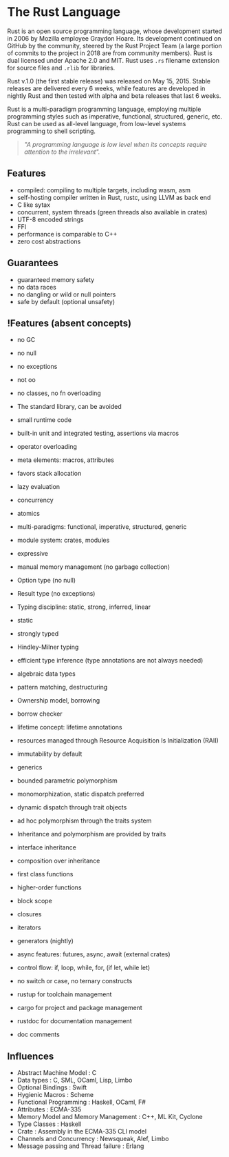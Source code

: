 # The Rust Language

Rust is an open source programming language, whose development started in 2006 by Mozilla employee Graydon Hoare. Its development continued on GitHub by the community, steered by the Rust Project Team (a large portion of commits to the project in 2018 are from community members). Rust is dual licensed under Apache 2.0 and MIT. Rust uses `.rs` filename extension for source files and `.rlib` for libraries.

Rust v.1.0 (the first stable release) was released on May 15, 2015. Stable releases are delivered every 6 weeks, while features are developed in nightly Rust and then tested with alpha and beta releases that last 6 weeks.

Rust is a multi-paradigm programming language, employing multiple programming styles such as imperative, functional, structured, generic, etc. Rust can be used as all-level language, from low-level systems programming to shell scripting.

> _"A programming language is low level when its concepts require attention to the irrelevant"._



## Features
- compiled: compiling to multiple targets, including wasm, asm
- self-hosting compiler written in Rust, rustc, using LLVM as back end
- C like sytax
- concurrent, system threads (green threads also available in crates)
- UTF-8 encoded strings
- FFI
- performance is comparable to C++
- zero cost abstractions

## Guarantees
- guaranteed memory safety
- no data races
- no dangling or wild or null pointers
- safe by default (optional unsafety)

## !Features (absent concepts)
- no GC
- no null
- no exceptions
- not oo
- no classes, no fn overloading



- The standard library, can be avoided
- small runtime code
- built-in unit and integrated testing, assertions via macros
- operator overloading
- meta elements: macros, attributes
- favors stack allocation
- lazy evaluation
- concurrency
- atomics
- multi-paradigms: functional, imperative, structured, generic
- module system: crates, modules
- expressive
- manual memory management (no garbage collection)
- Option type (no null)
- Result type (no exceptions)
- Typing discipline: static, strong, inferred, linear
- static
- strongly typed
- Hindley-Milner typing
- efficient type inference (type annotations are not always needed) 
- algebraic data types
- pattern matching, destructuring

- Ownership model, borrowing
- borrow checker
- lifetime concept: lifetime annotations
- resources managed through Resource Acquisition Is Initialization (RAII)
- immutability by default

- generics
- bounded parametric polymorphism
- monomorphization, static dispatch preferred
- dynamic dispatch through trait objects
- ad hoc polymorphism through the traits system
- Inheritance and polymorphism are provided by traits
- interface inheritance
- composition over inheritance

- first class functions
- higher-order functions
- block scope
- closures
- iterators
- generators (nightly)
- async features: futures, async, await (external crates)
- control flow: if, loop, while, for, (if let, while let)
- no switch or case, no ternary constructs

- rustup for toolchain management
- cargo for project and package management
- rustdoc for documentation management
- doc comments



## Influences
- Abstract Machine Model : C
- Data types : C, SML, OCaml, Lisp, Limbo
- Optional Bindings : Swift
- Hygienic Macros : Scheme
- Functional Programming : Haskell, OCaml, F#
- Attributes : ECMA-335
- Memory Model and Memory Management : C++, ML Kit, Cyclone
- Type Classes : Haskell
- Crate : Assembly in the ECMA-335 CLI model
- Channels and Concurrency : Newsqueak, Alef, Limbo
- Message passing and Thread failure : Erlang

